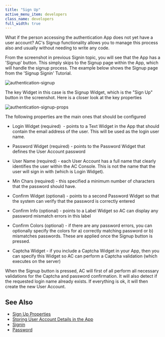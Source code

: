 ```yaml
---
title: "Sign Up"
active_menu_item: developers
class_name: developers
full_width: true
---
```



What if the person accessing the authentication App does not yet have a user account? AC's Signup functionality allows you to manage this process also and usually without needing to write any code.

From the screenshot in previous Signin topic, you will see that the App has a 'Signup' button. This simply skips to the Signup page within the App, which will handle the signup process. The example below shows the Signup page from the 'Signup Signin' Tutorial.

![authentication-signup](/img/docs/authentication-signup.png)

The key Widget in this case is the Signup Widget, which is the "Sign Up" button in the screenshot. Here is a closer look at the key properties

![authentication-signup-props](/img/docs/authentication-signup-props.png)

The following properties are the main ones that should be configured

 - Login Widget (required)  - points to a Text Widget in the App that should contain the email address of the user. This will be used as the login user name.

 - Password Widget (required) - points to the Password Widget that defines the User Account password

 - User Name (required) - each User Account has a full name that clearly identifies the user within the AC Console. This is not the name that the user will sign in with (which is Login Widget).

 - Min Chars (required) - this specified a minimum number of characters that the password should have.

 - Confirm Widget (optional) - points to a second Password Widget so that the system can verify that the password is correctly entered

 - Confirm Info (optional) - points to a Label Widget so AC can display any password mismatch errors in this label

 - Confirm Colors (optional) - if there are any password errors, you can optionally specify the colors for a) correctly matching password or b) mismatches passwords. These are applied once the Signup button is pressed.

 - Captcha Widget - if you include a Captcha Widget in your App, then you can specify this Widget so AC can perform a Captcha validation (which executes on the server)

When the Signup button is pressed, AC will first of all perform all necessary validations for the Captcha and password confirmation. It will also detect if the requested login name already exists. If everything is ok, it will then create the new User Account.

## See Also

 - [Sign Up Properties](/developers/documentation/product-guide/widget-properties-events/authentication/authsign-up)
 - [Storing User Account Details in the App](storing_user_account_details_i.htm)
 - [Signin](/developers/documentation/product-guide/widget-properties-events/authentication/authsign-in)
 - [Password](/developers/documentation/product-guide/advanced-features/authentication-for-your-apps/password)

